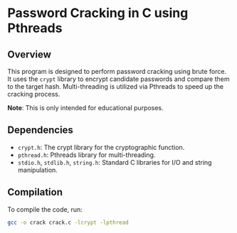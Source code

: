 # Password Cracking in C using Pthreads

## Overview

This program is designed to perform password cracking using brute force. It uses the `crypt` library to encrypt candidate passwords and compare them to the target hash. Multi-threading is utilized via Pthreads to speed up the cracking process.

**Note**: This is only intended for educational purposes.

## Dependencies

- `crypt.h`: The crypt library for the cryptographic function.
- `pthread.h`: Pthreads library for multi-threading.
- `stdio.h`, `stdlib.h`, `string.h`: Standard C libraries for I/O and string manipulation.

## Compilation

To compile the code, run:

```bash
gcc -o crack crack.c -lcrypt -lpthread

```

